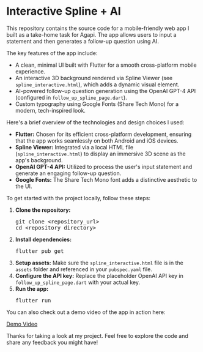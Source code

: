 <!DOCTYPE html>
<html lang="en">
<head>
</head>
<body>
  <h1>Interactive Spline + AI</h1>
  <p>This repository contains the source code for a mobile-friendly web app I built as a take-home task for Agapi. The app allows users to input a statement and then generates a follow-up question using AI.</p>
  
  <p>The key features of the app include:</p>
  <ul>
    <li>A clean, minimal UI built with Flutter for a smooth cross-platform mobile experience.</li>
    <li>An interactive 3D background rendered via Spline Viewer (see <code>spline_interactive.html</code>), which adds a dynamic visual element.</li>
    <li>AI-powered follow-up question generation using the OpenAI GPT-4 API (configured in <code>follow_up_spline_page.dart</code>).</li>
    <li>Custom typography using Google Fonts (Share Tech Mono) for a modern, tech-inspired look.</li>
  </ul>
  
  <p>Here's a brief overview of the technologies and design choices I used:</p>
  <ul>
    <li><strong>Flutter:</strong> Chosen for its efficient cross-platform development, ensuring that the app works seamlessly on both Android and iOS devices.</li>
    <li><strong>Spline Viewer:</strong> Integrated via a local HTML file (<code>spline_interactive.html</code>) to display an immersive 3D scene as the app's background.</li>
    <li><strong>OpenAI GPT-4 API:</strong> Utilized to process the user's input statement and generate an engaging follow-up question.</li>
    <li><strong>Google Fonts:</strong> The Share Tech Mono font adds a distinctive aesthetic to the UI.</li>
  </ul>
  
  <p>To get started with the project locally, follow these steps:</p>
  <ol>
    <li><strong>Clone the repository:</strong>
      <pre>git clone &lt;repository_url&gt;
cd &lt;repository_directory&gt;</pre>
    </li>
    <li><strong>Install dependencies:</strong>
      <pre>flutter pub get</pre>
    </li>
    <li><strong>Setup assets:</strong> Make sure the <code>spline_interactive.html</code> file is in the <code>assets</code> folder and referenced in your <code>pubspec.yaml</code> file.</li>
    <li><strong>Configure the API key:</strong> Replace the placeholder OpenAI API key in <code>follow_up_spline_page.dart</code> with your actual key.</li>
    <li><strong>Run the app:</strong>
      <pre>flutter run</pre>
    </li>
  </ol>
  
  <p>You can also check out a demo video of the app in action here:</p>
  <p><a href="https://drive.google.com/drive/folders/15Mp_CiWGuIJEcmgP-wZc394fTBjb9jw-?usp=sharing" target="_blank">Demo Video</a></p>
  
  <p>Thanks for taking a look at my project. Feel free to explore the code and share any feedback you might have!</p>
</body>
</html>

